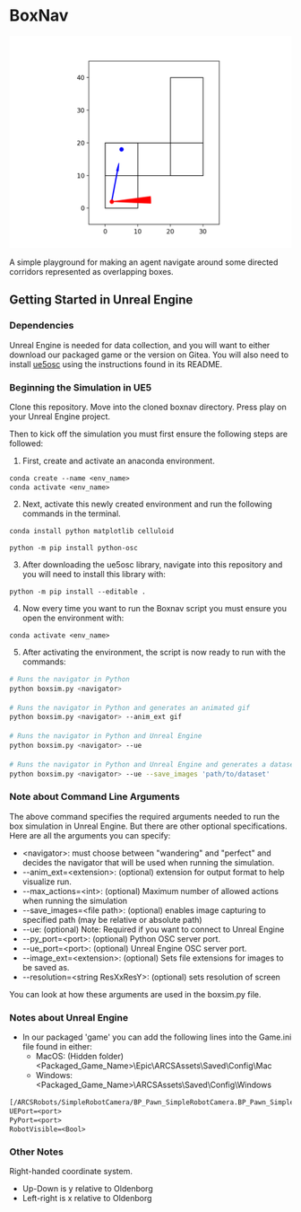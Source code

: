 # BoxNav

![Demo of an agent operating in a box environment.Demo of an agent operating in a box environment.](demo.gif)

A simple playground for making an agent navigate around some directed corridors represented as overlapping boxes.

## Getting Started in Unreal Engine

### Dependencies

Unreal Engine is needed for data collection, and you will want to either download our packaged game or the version on Gitea. You will also need to install [ue5osc](https://github.com/arcslaboratory/ue5osc) using the instructions found in its README.

### Beginning the Simulation in UE5
Clone this repository. Move into the cloned boxnav directory. Press play on your Unreal Engine project.

Then to kick off the simulation you must first ensure the following steps are followed:

1. First, create and activate an anaconda environment.

~~~
conda create --name <env_name>
conda activate <env_name>
~~~

2. Next, activate this newly created environment and run the following commands in the terminal.

```
conda install python matplotlib celluloid
```

```
python -m pip install python-osc
```

3. After downloading the ue5osc library, navigate into this repository and you will need to install this library with:

```
python -m pip install --editable .
```

4. Now every time you want to run the Boxnav script you must ensure you open the environment with:

```
conda activate <env_name>
```

5. After activating the environment, the script is now ready to run with the commands:

~~~bash
# Runs the navigator in Python
python boxsim.py <navigator>

# Runs the navigator in Python and generates an animated gif
python boxsim.py <navigator> --anim_ext gif

# Runs the navigator in Python and Unreal Engine
python boxsim.py <navigator> --ue

# Runs the navigator in Python and Unreal Engine and generates a dataset
python boxsim.py <navigator> --ue --save_images 'path/to/dataset'
~~~

### Note about Command Line Arguments

The above command specifies the required arguments needed to run the box simulation in Unreal Engine. But there are other optional specifications. Here are all the arguments you can specify:

- \<navigator>: must choose between "wandering" and "perfect" and decides the navigator that will be used when running the simulation.
- --anim_ext=\<extension>: (optional) extension for output format to help visualize run.
- --max_actions=\<int>: (optional) Maximum number of allowed actions when running the simulation
- --save_images=\<file path>: (optional) enables image capturing to specified path (may be relative or absolute path)
- --ue: (optional) Note: Required if you want to connect to Unreal Engine
- --py_port=\<port>: (optional) Python OSC server port.
- --ue_port=\<port>: (optional) Unreal Engine OSC server port.
- --image_ext=\<extension>: (optional) Sets file extensions for images to be saved as.
- --resolution=\<string ResXxResY>: (optional) sets resolution of screen

You can look at how these arguments are used in the boxsim.py file.

### Notes about Unreal Engine

- In our packaged 'game' you can add the following lines into the Game.ini file found in either:
    - MacOS: (Hidden folder) \<Packaged_Game_Name>\Epic\ARCSAssets\Saved\Config\Mac
    - Windows: \<Packaged_Game_Name>\ARCSAssets\Saved\Config\Windows
```
[/ARCSRobots/SimpleRobotCamera/BP_Pawn_SimpleRobotCamera.BP_Pawn_SimpleRobotCamera_C]
UEPort=<port>
PyPort=<port>
RobotVisible=<Bool>
```

### Other Notes

Right-handed coordinate system.

- Up-Down is y relative to Oldenborg
- Left-right is x relative to Oldenborg
